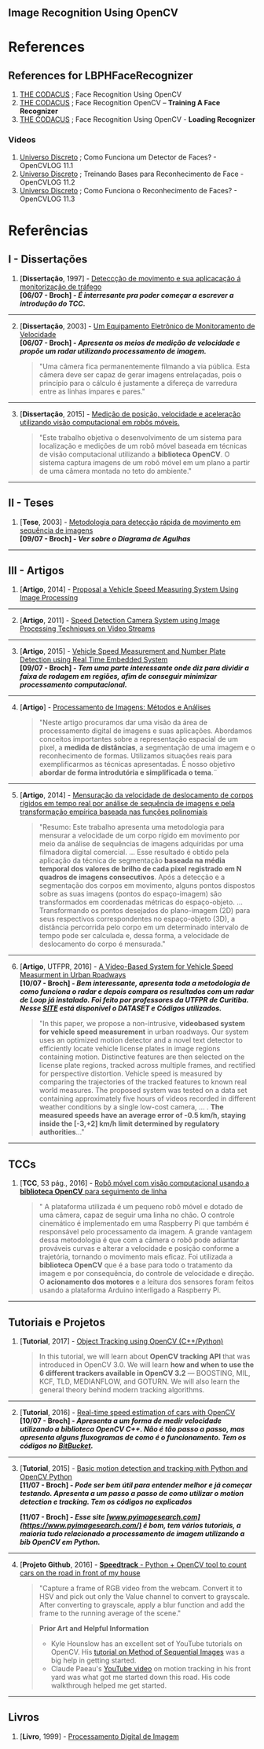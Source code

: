 
## Image Recognition Using OpenCV



# References

## References for LBPHFaceRecognizer
1. [THE CODACUS][thecodacusmain] ; Face Recognition Using OpenCV
2. [THE CODACUS][thecodacustrain] ; Face Recognition OpenCV – **Training A Face Recognizer**
3. [THE CODACUS][thecodacus] ; Face Recognition Using OpenCV - **Loading Recognizer**

### Videos
1. [Universo Discreto][UniversoDiscreto11_1] ; Como Funciona um Detector de Faces? - OpenCVLOG 11.1
2. [Universo Discreto][UniversoDiscreto11_2] ; Treinando Bases para Reconhecimento de Face  - OpenCVLOG 11.2
3. [Universo Discreto][UniversoDiscreto11_3] ; Como Funciona o Reconhecimento de Faces? - OpenCVLOG 11.3

[thecodacus]: https://thecodacus.com/face-recognition-loading-recognizer/ "thecodacus"

[thecodacusmain]: https://thecodacus.com/category/opencv/face-recognition/

[thecodacustrain]:https://thecodacus.com/face-recognition-opencv-train-recognizer/

[UniversoDiscreto11_1]: https://www.youtube.com/watch?v=gBNovV5k-9E&t=1s
[UniversoDiscreto11_2]: https://www.youtube.com/watch?v=h5z8jrW9CtY&t=1s
[UniversoDiscreto11_3]: https://www.youtube.com/watch?v=k96Tcgngk_0









# Referências

## I - Dissertações

1. [**Dissertação**, 1997] - [Deteccção de movimento e sua aplicacação á monitorização de tráfego][Dissertacao_1]  
**[06/07 - Broch] _- É interresante pra poder começar a escrever a introdução do TCC._**

[Dissertacao_1]:https://repositorio-aberto.up.pt/bitstream/10216/11449/2/Texto%20integral.pdf

---

2. [**Dissertação**, 2003] - [Um Equipamento Eletrônico de Monitoramento de Velocidade](https://www.lume.ufrgs.br/bitstream/handle/10183/6139/000437283.pdf?seq)  
**[06/07 - Broch] _- Apresenta os meios de medição de velocidade e propõe um radar utilizando processamento de imagem._**

	>"Uma câmera fica permanentemente filmando a via pública. Esta câmera deve ser capaz de gerar imagens entrelaçadas, pois o princípio para o cálculo é justamente a difereça de varredura entre as linhas ímpares e pares."

---
3. [**Dissertação**, 2015] - [Medição de posição, velocidade e aceleração utilizando
visão computacional em robôs móveis.](http://repositorio.uema.br/bitstream/123456789/160/1/EDUARDO%20HENRIQUE%20CASTRO%20MENDES.pdf)

	>"Este trabalho objetiva o desenvolvimento de um sistema para localização e medições de um robô móvel baseada em técnicas de visão computacional utilizando a **biblioteca OpenCV**. O sistema captura imagens de um robô móvel em um plano a partir de uma câmera montada no teto do ambiente."

---
## II - Teses

1. [**Tese**, 2003] - [Metodologia para detecção rápida de movimento em sequência de imagens](http://www.teses.usp.br/teses/disponiveis/76/76132/tde-05052008-173600/publico/IsauraOliveira_D.pdf)  
**[09/07 - Broch] _- Ver sobre o Diagrama de Agulhas_**

---
## III - Artigos

1. [**Artigo**, 2014] - [Proposal a Vehicle Speed Measuring System Using Image Processing](https://ieeexplore.ieee.org/document/6845938/?reload=true)

---
2. [**Artigo**, 2011] - [Speed Detection Camera System using Image Processing
Techniques on Video Streams ](http://www.ijcee.org/papers/418-E1077.pdf)

---
3. [**Artigo**, 2015] - [Vehicle Speed Measurement and Number Plate Detection using
Real Time Embedded System](https://drive.google.com/drive/folders/13h7VvLGrVAD64xZz1ZDHy_5ILGW7xsdF)  
**[09/07 - Broch] _- Tem uma parte interessante onde diz para dividir a faixa de rodagem em regiões, afim de conseguir minimizar processamento computacional._**

---
4. [**Artigo**] - [Processamento de Imagens: Métodos e Análises](http://www.cbpf.br/cat/pdsi/pdf/ProcessamentoImagens.PDF)
	
	>"Neste artigo procuramos dar uma visão da área de processamento digital de imagens e suas aplicações. Abordamos conceitos importantes sobre a representação espacial de um pixel, a **medida de distâncias**, a segmentação de uma imagem e o reconhecimento de formas. Utilizamos situações reais para exemplificarmos as técnicas apresentadas. É nosso objetivo **abordar de forma introdutória e simplificada o tema**.¨

---
5. [**Artigo**, 2014] - [Mensuração da velocidade de deslocamento de corpos rígidos em tempo real por análise de sequência de imagens e pela transformação empírica baseada nas funções polinomiais](http://seer.upf.br/index.php/rbca/article/download/2857/2556)

	>"Resumo: Este trabalho apresenta uma metodologia para mensurar a velocidade de um corpo rígido em movimento por meio da análise de sequências de imagens adquiridas por uma filmadora digital comercial. ... Esse resultado é obtido pela aplicação da técnica de segmentação **baseada na média temporal dos valores de brilho de cada pixel registrado em N quadros de imagens consecutivos**. Após a detecção e a segmentação dos corpos em movimento, alguns pontos dispostos sobre as suas imagens (pontos do espaço-imagem) são transformados em coordenadas métricas do espaço-objeto. ... Transformando os pontos desejados do plano-imagem (2D) para seus respectivos correspondentes no espaço-objeto (3D), a distância percorrida pelo corpo em um determinado intervalo de tempo pode ser calculada e, dessa forma, a velocidade de deslocamento do corpo é mensurada."

---
6. [**Artigo**, UTFPR, 2016] - [A Video-Based System for Vehicle Speed Measurment in Urban Roadways	](http://www.dainf.ct.utfpr.edu.br/~rminetto/projects/vehicle-speed/Paper_ITS_final.pdf)  
**[10/07 - Broch] _- Bem interessante, apresenta toda a metodologia de como funciona o radar e depois compara os resultados com um radar de Loop já instalado. Foi feito por professores da UTFPR de Curitiba. Nesse [SITE](http://www.dainf.ct.utfpr.edu.br/~rminetto/projects/vehicle-speed/) está disponível o DATASET e Códigos utilizados._**

	>"In this paper, we propose a non-intrusive, **videobased system for vehicle speed measurement** in urban roadways. Our system uses an optimized motion detector and a novel text detector to efficiently locate vehicle license plates in image regions containing motion. Distinctive features are then selected on the license plate regions, tracked across multiple frames, and rectified for perspective distortion. Vehicle speed is measured by comparing the trajectories of the tracked features to known real world measures. The proposed system was tested on a data set containing approximately five hours of videos recorded in different weather conditions by a single low-cost camera, ... . **The measured speeds have an average error of -0.5 km/h, staying inside the [-3,+2] km/h limit determined by regulatory authorities**..."

---
## TCCs

1. [**TCC**, 53 pág., 2016] - [Robô móvel com visão computacional usando a **biblioteca OpenCV** para seguimento de linha](http://www.cear.ufpb.br/arquivos/cgee/TCC/TCC_-_PEDRO_HENRIQUE_MEIRA_DE_ANDRADE.pdf)

	>" A plataforma utilizada é um pequeno robô móvel e dotado de uma câmera, capaz de seguir uma linha no chão. O controle cinemático é implementado em uma Raspberry Pi que também é responsável pelo processamento da imagem. A grande vantagem dessa metodologia é que com a câmera o robô pode adiantar prováveis curvas e alterar a velocidade e posição conforme a trajetória, tornando o movimento mais eficaz. Foi utilizada a **biblioteca OpenCV** que é a base para todo o tratamento da imagem e por consequência, do controle de velocidade e direção. O **acionamento dos motores** e a leitura dos sensores foram feitos usando a plataforma Arduino interligado a Raspberry Pi.

---
## Tutoriais e Projetos

1. [**Tutorial**, 2017] - [Object Tracking using OpenCV (C++/Python)](https://www.learnopencv.com/object-tracking-using-opencv-cpp-python/)

	>In this tutorial, we will learn about **OpenCV tracking API** that was introduced in OpenCV 3.0. We will learn **how and when to use the 6 different trackers available in OpenCV 3.2** — BOOSTING, MIL, KCF, TLD, MEDIANFLOW, and GOTURN. We will also learn the general theory behind modern tracking algorithms.

---
2. [**Tutorial**, 2016] - [Real-time speed estimation of cars with OpenCV](https://www.amphioxus.org/content/real-time-speed-estimation-cars)  
**[10/07 - Broch] _- Apresenta a um forma de medir velocidade utilizando a biblioteca OpenCV C++. Não é tão passo a passo, mas apresenta alguns fluxogramas de como é o funcionamento. Tem os códigos no [BitBucket](https://bitbucket.org/amphioxus/vehicletracker3)._**

---
3. [**Tutorial**, 2015] - [Basic motion detection and tracking with Python and OpenCV Python](https://www.pyimagesearch.com/2015/05/25/basic-motion-detection-and-tracking-with-python-and-opencv/)  
**[11/07 - Broch] _- Pode ser bem útil para entender melhor e já começar testando. Apresenta a um  passo a passo de como utilizar o motion detection e tracking. Tem os códigos no explicados_**

	
	**[11/07 - Broch] _- Esse site [www.pyimagesearch.com](https://www.pyimagesearch.com/) é bom, tem vários tutoriais, a maioria tudo relacionado a processamento de imagem utilizando a bib OpenCV em Python._**

---
4. [**Projeto Github**, 2016] - [**Speedtrack** - Python + OpenCV tool to count cars on the road in front of my house](https://github.com/iandees/speedtrack)

	>"Capture a frame of RGB video from the webcam. Convert it to HSV and pick out only the Value channel to convert to grayscale. After converting to grayscale, apply a blur function and add the frame to the running average of the scene."

	>**Prior Art and Helpful Information**
	>- Kyle Hounslow has an excellent set of YouTube tutorials on OpenCV. His [tutorial on Method of Sequential Images](https://www.youtube.com/watch?v=X6rPdRZzgjg) was a big help in getting started.  
	>- Claude Paeau's [YouTube video](https://www.youtube.com/watch?v=eRi50BbJUro) on motion tracking in his front yard was what got me started down this road. His code walkthrough helped me get started.

---
## Livros

1. [**Livro**, 1999] - [Processamento Digital de Imagem](http://www.ogemarques.com/wp-content/uploads/2014/11/pdi99.pdf)


